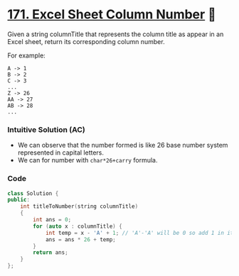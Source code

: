# [171. Excel Sheet Column Number](https://leetcode.com/problems/excel-sheet-column-number/) 🌟

Given a string columnTitle that represents the column title as appear in an Excel sheet, return its corresponding column number.

For example:

```
A -> 1
B -> 2
C -> 3
...
Z -> 26
AA -> 27
AB -> 28
...
```

### Intuitive Solution (AC)

-   We can observe that the number formed is like 26 base number system represented in capital letters.
-   We can for number with `char*26+carry` formula.

### Code

```cpp
class Solution {
public:
    int titleToNumber(string columnTitle)
    {
        int ans = 0;
        for (auto x : columnTitle) {
            int temp = x - 'A' + 1; // 'A'-'A' will be 0 so add 1 in it.
            ans = ans * 26 + temp;
        }
        return ans;
    }
};
```

